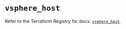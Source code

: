 # `vsphere_host`

Refer to the Terraform Registry for docs: [`vsphere_host`](https://registry.terraform.io/providers/hashicorp/vsphere/2.11.0/docs/resources/host).
